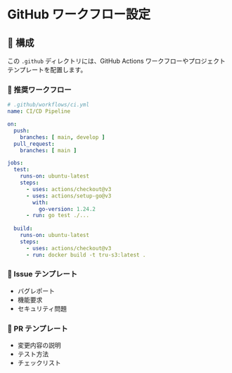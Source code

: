# GitHub ワークフロー設定

## 📁 構成

この `.github` ディレクトリには、GitHub Actions ワークフローやプロジェクトテンプレートを配置します。

### 🔄 推奨ワークフロー

```yaml
# .github/workflows/ci.yml
name: CI/CD Pipeline

on:
  push:
    branches: [ main, develop ]
  pull_request:
    branches: [ main ]

jobs:
  test:
    runs-on: ubuntu-latest
    steps:
      - uses: actions/checkout@v3
      - uses: actions/setup-go@v3
        with:
          go-version: 1.24.2
      - run: go test ./...
      
  build:
    runs-on: ubuntu-latest
    steps:
      - uses: actions/checkout@v3
      - run: docker build -t tru-s3:latest .
```

### 📝 Issue テンプレート

- バグレポート
- 機能要求
- セキュリティ問題

### 🔀 PR テンプレート

- 変更内容の説明
- テスト方法
- チェックリスト